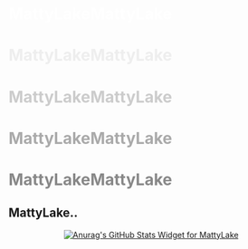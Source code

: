 <h1 style="color: #ffffff;">MattyLakeMattyLake</h1>
<h1 style="color: #eeeeee;">MattyLakeMattyLake</h1>
<h1 style="color: #cccccc;">MattyLakeMattyLake</h1>
<h1 style="color: #aaaaaa;">MattyLakeMattyLake</h1>
<h1 style="color: #888888;">MattyLakeMattyLake</h1>

## MattyLake..

<p align="center">
   <a href="https://github.com/anuraghazra/github-readme-stats">
      <img alt="Anurag's GitHub Stats Widget for MattyLake" src="https://github-readme-stats.vercel.app/api?username=MattyLake&theme=dracula" />
</p>
